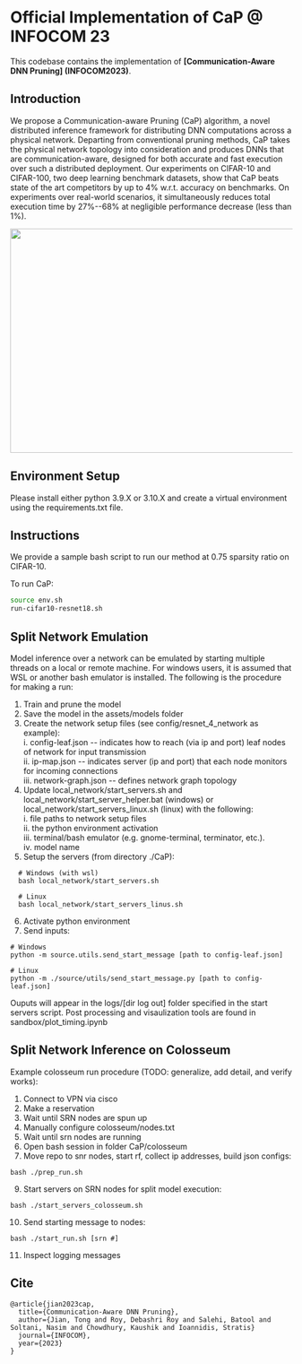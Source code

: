 # Official Implementation of CaP @ INFOCOM 23

This codebase contains the implementation of **[Communication-Aware DNN Pruning] (INFOCOM2023)**.

## Introduction
We propose a Communication-aware Pruning (CaP) algorithm, a novel distributed inference framework for distributing DNN computations across a physical network. 
Departing from conventional pruning methods, CaP takes the physical network topology into consideration and produces DNNs that are communication-aware, designed for both accurate and fast execution over such a distributed deployment. 
Our experiments on CIFAR-10 and CIFAR-100, two deep learning benchmark datasets, show that CaP beats state of the art competitors by up to 4% w.r.t. accuracy on benchmarks. 
On experiments over real-world scenarios, it simultaneously reduces total execution time by 27%--68% at negligible performance decrease (less than 1%).
<p align="center">
<img src="./intro.png" width="850" height="400">
</p>


## Environment Setup
Please install either python 3.9.X or 3.10.X and create a virtual environment using the requirements.txt file.


## Instructions
We provide a sample bash script to run our method at 0.75 sparsity ratio on CIFAR-10.


To run CaP:

```bash
source env.sh
run-cifar10-resnet18.sh
```

## Split Network Emulation
Model inference over a network can be emulated by starting multiple threads on a local or remote machine. For windows users, it is assumed that WSL or another bash emulator is installed. The following is the procedure for making a run:

1. Train and prune the model
2. Save the model in the assets/models folder
3. Create the network setup files (see config/resnet_4_network as example):  
  i. config-leaf.json -- indicates how to reach (via ip and port) leaf nodes of network for input transmission  
  ii. ip-map.json -- indicates server (ip and port) that each node monitors for incoming connections  
  iii. network-graph.json -- defines network graph topology 
4. Update local_network/start_servers.sh and local_network/start_server_helper.bat (windows) or local_network/start_servers_linux.sh (linux) with the following:  
 i. file paths to network setup files  
 ii. the python environment activation  
 iii. terminal/bash emulator (e.g. gnome-terminal, terminator, etc.).  
 iv. model name 
5. Setup the servers (from directory ./CaP):  
~~~
  # Windows (with wsl) 
  bash local_network/start_servers.sh 

  # Linux 
  bash local_network/start_servers_linus.sh
~~~
6. Activate python environment  
7. Send inputs:
~~~
# Windows 
python -m source.utils.send_start_message [path to config-leaf.json]

# Linux
python -m ./source/utils/send_start_message.py [path to config-leaf.json]
~~~

Ouputs will appear in the logs/[dir log out] folder specified in the start servers script. Post processing and visaulization tools are found in sandbox/plot_timing.ipynb

## Split Network Inference on Colosseum 
Example colosseum run procedure (TODO: generalize, add detail, and verify works):
1. Connect to VPN via cisco
2. Make a reservation
3. Wait until SRN nodes are spun up
4. Manually configure colosseum/nodes.txt
5. Wait until srn nodes are running
6. Open bash session in folder CaP/colosseum
7. Move repo to snr nodes, start rf, collect ip addresses, build json configs: 
  ~~~
  bash ./prep_run.sh
  ~~~
9. Start servers on SRN nodes for split model execution:
  ~~~
  bash ./start_servers_colosseum.sh
  ~~~
10. Send starting message to nodes:  
  ~~~ 
  bash ./start_run.sh [srn #]
  ~~~
11. Inspect logging messages 

## Cite
```
@article{jian2023cap,
  title={Communication-Aware DNN Pruning},
  author={Jian, Tong and Roy, Debashri Roy and Salehi, Batool and Soltani, Nasim and Chowdhury, Kaushik and Ioannidis, Stratis}
  journal={INFOCOM},
  year={2023}
}
```
